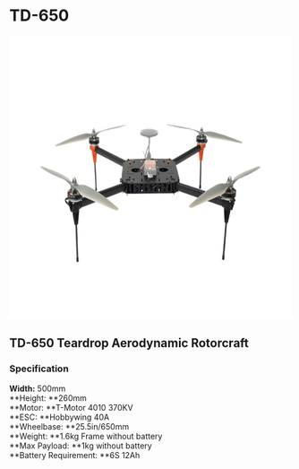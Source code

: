 # TD-650

![](../../../../.gitbook/assets/td-650.png)

## TD-650 Teardrop Aerodynamic Rotorcraft

### Specification 

**Width:** 500mm \
**Height: **260mm \
**Motor: **T-Motor 4010 370KV \
**ESC: **Hobbywing 40A \
**Wheelbase: **25.5in/650mm \
**Weight: **1.6kg Frame without battery \
**Max Payload: **1kg without battery \
**Battery Requirement: **6S 12Ah
